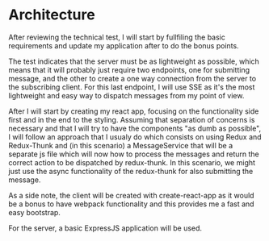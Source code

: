 # Architecture

After reviewing the technical test, I will start by fullfiling the basic requirements and update my application after to do the bonus points.

The test indicates that the server must be as lightweight as possible, which means that it will probably just require two endpoints, one for submitting message, and the other to create a one way connection from the server to the subscribing client. For this last endpoint, I will use SSE as it's the most lightweight and easy way to dispatch messages from my point of view.

After I will start by creating my react app, focusing on the functionality side first and in the end to the styling. Assuming that separation of concerns is necessary and that I will try to have the components "as dumb as possible", I will follow an approach that I usualy do which consists on using Redux and Redux-Thunk and (in this scenario) a MessageService that will be a separate js file which will now how to process the messages and return the correct action to be dispatched by redux-thunk. In this scenario, we might just use the async functionality of the redux-thunk for also submitting the message.

As a side note, the client will be created with create-react-app as it would be a bonus to have webpack functionality and this provides me a fast and easy bootstrap.

For the server, a basic ExpressJS application will be used.